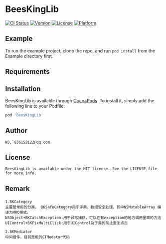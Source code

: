 # BeesKingLib

[![CI Status](https://img.shields.io/travis/s18782934812/BeesKingLib.svg?style=flat)](https://travis-ci.org/s18782934812/BeesKingLib)
[![Version](https://img.shields.io/cocoapods/v/BeesKingLib.svg?style=flat)](https://cocoapods.org/pods/BeesKingLib)
[![License](https://img.shields.io/cocoapods/l/BeesKingLib.svg?style=flat)](https://cocoapods.org/pods/BeesKingLib)
[![Platform](https://img.shields.io/cocoapods/p/BeesKingLib.svg?style=flat)](https://cocoapods.org/pods/BeesKingLib)

## Example

To run the example project, clone the repo, and run `pod install` from the Example directory first.

## Requirements

## Installation

BeesKingLib is available through [CocoaPods](https://cocoapods.org). To install
it, simply add the following line to your Podfile:

```ruby
pod 'BeesKingLib'
```

## Author

    WJ, 836152122@qq.com

## License

    BeesKingLib is available under the MIT license. See the LICENSE file for more info.

## Remark

### 
    1.BKCategory
    主要是常用的分类， BKSafeCategory用于字典、数组安全处理，其中NSMutableArray 编译为MRC模式。
    NSObject+BKCatchException:用于异常捕获，可以在有exception的地方调用里面的方法
    UIControl+BKFixMultiClick:用于UIControl及子类的防止重复点击
    
    2.BKMediator
    中间组件，目前是用的CTMedator代码
